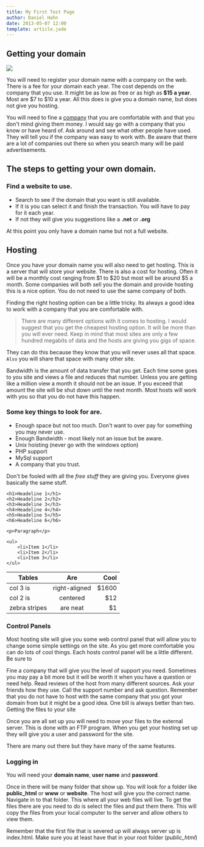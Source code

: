 ```yaml
---
title: My First Test Page
author: Daniel Hahn
date: 2013-05-07 12:00
template: article.jade
---
```


## Getting your domain

![](http://www.svahtml.com/images/cars_lg.jpg)

You will need to register your domain name with a company on the web.  There is a fee for your domain each year.  The cost depends on the company that you use.  It might be as low as free or as high as **$15 a year**.  Most are $7 to $10 a year.  All this does is give you a domain name, but does not give you hosting.

<span class="more"></span>

You will need to fine a [company](http://www.godaddy.com) that you are comfortable with and that you don't mind giving them money.  I would say go with a company that you know or have heard of.  Ask around and see what other people have used.  They will tell you if the company was easy to work with.  Be aware that there are a lot of companies out there so when you search many will be paid advertisements. 

## The steps to getting your own domain.
### Find a website to use.
* Search to see if the domain that you want is still available. 
* If it is you can select it and finish the transaction.  You will have to pay for it each year.
* If not they will give you suggestions like a **.net** or **.org**

At this point you only have a domain name but not a full website.  

## Hosting

Once you have your domain name you will also need to get hosting.  This is a server that will store your website.  There is also a cost for hosting.  Often it will be a monthly cost ranging from $1 to $20 but most will be around $5 a month.  Some companies will both sell you the domain and provide hosting this is a nice option.  You do not need to use the same company of both. 

Finding the right hosting option can be a little tricky.  Its always a good idea to work with a company that you are comfortable with. 

> There are many different options with it comes to hosting. I would suggest that you get the cheapest hosting option.  It will be more than you will ever need.  Keep in mind that most sites are only a few hundred megabits of data and the hosts are giving you gigs of space.

They can do this because they know that you will never uses all that space.  `Also` you will share that space with many other site. 

Bandwidth is the amount of data transfer that you get. Each time some goes to you site and views a file and reduces that number.  Unless you are getting like a million view a month it should not be an issue.  If you exceed that amount the site will be shut down until the next month.  Most hosts will work with you so that you do not have this happen.

### Some key things to look for are.

* Enough space but not too much.  Don't want to over pay for something you may never use.
* Enough Bandwidth - most likely not an issue but be aware. 
* Unix hoisting (never go with the windows option)
* PHP support
* MySql support
* A company that you trust.

Don't be fooled with all the *free stuff* they are giving you.  Everyone gives basically the same stuff. 

	<h1>Headeline 1</h1>
	<h2>Headeline 2</h2>
	<h3>Headeline 3</h3>
	<h4>Headeline 4</h4>
	<h5>Headeline 5</h5>
	<h6>Headeline 6</h6>

	<p>Paragraph</p>

	<ul>
		<li>Item 1</li>
		<li>Item 2</li>
		<li>Item 3</li>
	</ul>

| Tables        | Are           | Cool  |
| ------------- |:-------------:| -----:|
| col 3 is      | right-aligned | $1600 |
| col 2 is      | centered      |   $12 |
| zebra stripes | are neat      |    $1 |

### Control Panels
Most hosting site will give you some web control panel that will allow you to change some simple settings on the site.  As you get more comfortable you can do lots of cool things.  Each hosts control panel will be a little different.
Be sure to

Fine a company that will give you the level of support you need.  Sometimes you may pay a bit more but it will be worth it when you have a question or need help. 
Read reviews of the host from many different sources.  Ask your friends how they use.  Call the support number and ask question.
Remember that you do not have to host with the same company that you got your domain from but it might be a good idea.  One bill is always better than two. 
Getting the files to your site

Once you are all set up you will need to move your files to the external server.  This is done with an FTP program.  When you get your hosting set up they will give you a user and password for the site. 

There are many out there but they have many of the same features. 

### Logging in
You will need your **domain name**, **user name** and **password**.

Once in there will be many folder that show up.   You will look for a folder like **public_html** or **www** or **website**.  The host will give you the correct name.  Navigate in to that folder.  This where all your web files will live.  To get the files there are you need to do is select the files and put them there.  This will copy the files from your local computer to the server and allow others to view them.

Remember that the first file that is severed up will always server up is index.html.  Make sure you at least have that in your root folder (_public_html_)

